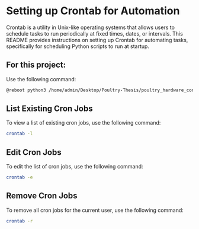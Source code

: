 # Setting up Crontab for Automation

Crontab is a utility in Unix-like operating systems that allows users to schedule tasks to run periodically at fixed times, dates, or intervals. This README provides instructions on setting up Crontab for automating tasks, specifically for scheduling Python scripts to run at startup.

## For this project:

Use the following command:

```bash
@reboot python3 /home/admin/Desktop/Poultry-Thesis/poultry_hardware_controller.py
```

## List Existing Cron Jobs

To view a list of existing cron jobs, use the following command:

```bash
crontab -l
```

## Edit Cron Jobs

To edit the list of cron jobs, use the following command:

```bash
crontab -e
```

## Remove Cron Jobs

To remove all cron jobs for the current user, use the following command:

```bash
crontab -r
```
